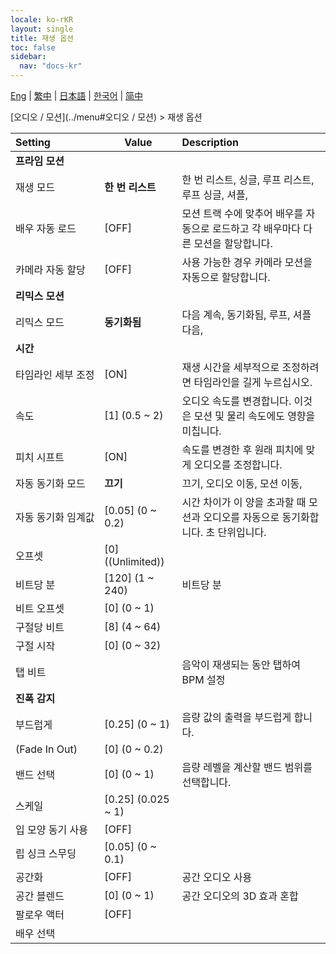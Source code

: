 ```yaml
---
locale: ko-rKR
layout: single
title: 재생 옵션
toc: false
sidebar:
  nav: "docs-kr"
---
```

[Eng](/dancexr/menu/2025.4/motion/motion_loader) | [繁中](/tw/dancexr/menu/2025.4/motion/motion_loader) | [日本語](/jp/dancexr/menu/2025.4/motion/motion_loader) | [한국어](/kr/dancexr/menu/2025.4/motion/motion_loader) | [简中](/zh/dancexr/menu/2025.4/motion/motion_loader)

[오디오 / 모션](../menu#오디오 / 모션) > 재생 옵션



| Setting | Value | Description |
| :--- | --- | :--- |
|<nobr><b>프라임 모션</b></nobr>|| 
|<nobr>재생 모드</nobr>| **한 번 리스트** | 한 번 리스트, 싱글, 루프 리스트, 루프 싱글, 셔플,  |
|<nobr>배우 자동 로드</nobr>| [OFF] | 모션 트랙 수에 맞추어 배우를 자동으로 로드하고 각 배우마다 다른 모션을 할당합니다.
|<nobr>카메라 자동 할당</nobr>| [OFF] | 사용 가능한 경우 카메라 모션을 자동으로 할당합니다.
|<nobr><b>리믹스 모션</b></nobr>|| 
|<nobr>리믹스 모드</nobr>| **동기화됨** | 다음 계속, 동기화됨, 루프, 셔플 다음,  |
|<nobr><b>시간</b></nobr>|| 
|<nobr>타임라인 세부 조정</nobr>| [ON] | 재생 시간을 세부적으로 조정하려면 타임라인을 길게 누르십시오.
|<nobr>속도</nobr>| [1] (0.5 ~ 2) | 오디오 속도를 변경합니다. 이것은 모션 및 물리 속도에도 영향을 미칩니다.
|<nobr>피치 시프트</nobr>| [ON] | 속도를 변경한 후 원래 피치에 맞게 오디오를 조정합니다.
|<nobr>자동 동기화 모드</nobr>| **끄기** | 끄기, 오디오 이동, 모션 이동,  |
|<nobr>자동 동기화 임계값</nobr>| [0.05] (0 ~ 0.2) | 시간 차이가 이 양을 초과할 때 모션과 오디오를 자동으로 동기화합니다. 초 단위입니다.
|<nobr>오프셋</nobr>| [0] ((Unlimited)) | 
|<nobr>비트당 분</nobr>| [120] (1 ~ 240) | 비트당 분
|<nobr>비트 오프셋</nobr>| [0] (0 ~ 1) | 
|<nobr>구절당 비트</nobr>| [8] (4 ~ 64) | 
|<nobr>구절 시작</nobr>| [0] (0 ~ 32) | 
|<nobr>탭 비트</nobr>|| 음악이 재생되는 동안 탭하여 BPM 설정
|<nobr><b>진폭 감지</b></nobr>|| 
|<nobr>부드럽게</nobr>| [0.25] (0 ~ 1) | 음량 값의 출력을 부드럽게 합니다.
|<nobr>(Fade In Out)</nobr>| [0] (0 ~ 0.2) | 
|<nobr>밴드 선택</nobr>| [0] (0 ~ 1) | 음량 레벨을 계산할 밴드 범위를 선택합니다.
|<nobr>스케일</nobr>| [0.25] (0.025 ~ 1) | 
|<nobr>입 모양 동기 사용</nobr>| [OFF] | 
|<nobr>립 싱크 스무딩</nobr>| [0.05] (0 ~ 0.1) | 
|<nobr>공간화</nobr>| [OFF] | 공간 오디오 사용
|<nobr>공간 블렌드</nobr>| [0] (0 ~ 1) | 공간 오디오의 3D 효과 혼합
|<nobr>팔로우 액터</nobr>| [OFF] | 
|<nobr>배우 선택</nobr>|  |  |
